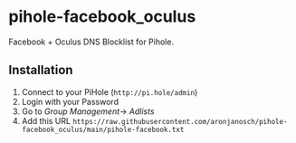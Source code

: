 # pihole-facebook_oculus
Facebook + Oculus DNS Blocklist for Pihole.

## Installation

1. Connect to your PiHole (`http://pi.hole/admin`)
2. Login with your Password
3. Go to *Group Management*-> *Adlists*
4. Add this URL `https://raw.githubusercontent.com/aronjanosch/pihole-facebook_oculus/main/pihole-facebook.txt`
